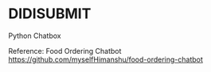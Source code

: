 # DIDISUBMIT
Python Chatbox

Reference: Food Ordering Chatbot
https://github.com/myselfHimanshu/food-ordering-chatbot
